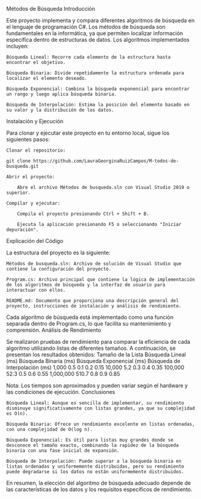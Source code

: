 Métodos de Búsqueda
Introducción

Este proyecto implementa y compara diferentes algoritmos de búsqueda en el lenguaje de programación C#. Los métodos de búsqueda son fundamentales en la informática, ya que permiten localizar información específica dentro de estructuras de datos. Los algoritmos implementados incluyen:

    Búsqueda Lineal: Recorre cada elemento de la estructura hasta encontrar el objetivo.

    Búsqueda Binaria: Divide repetidamente la estructura ordenada para localizar el elemento deseado.

    Búsqueda Exponencial: Combina la búsqueda exponencial para encontrar un rango y luego aplica búsqueda binaria.

    Búsqueda de Interpolación: Estima la posición del elemento basado en su valor y la distribución de los datos.

Instalación y Ejecución

Para clonar y ejecutar este proyecto en tu entorno local, sigue los siguientes pasos:

    Clonar el repositorio:

    git clone https://github.com/LauraGeorginaRuizCampos/M-todos-de-busqueda.git

    Abrir el proyecto:

        Abre el archivo Métodos de busqueda.sln con Visual Studio 2019 o superior.

    Compilar y ejecutar:

        Compila el proyecto presionando Ctrl + Shift + B.

        Ejecuta la aplicación presionando F5 o seleccionando "Iniciar depuración".

Explicación del Código

La estructura del proyecto es la siguiente:

    Métodos de busqueda.sln: Archivo de solución de Visual Studio que contiene la configuración del proyecto.

    Program.cs: Archivo principal que contiene la lógica de implementación de los algoritmos de búsqueda y la interfaz de usuario para interactuar con ellos.

    README.md: Documento que proporciona una descripción general del proyecto, instrucciones de instalación y análisis de rendimiento.

Cada algoritmo de búsqueda está implementado como una función separada dentro de Program.cs, lo que facilita su mantenimiento y comprensión.
Análisis de Rendimiento

Se realizaron pruebas de rendimiento para comparar la eficiencia de cada algoritmo utilizando listas de diferentes tamaños. A continuación, se presentan los resultados obtenidos:
Tamaño de la Lista	Búsqueda Lineal (ms)	Búsqueda Binaria (ms)	Búsqueda Exponencial (ms)	Búsqueda de Interpolación (ms)
1,000	0.5	0.1	0.2	0.15
10,000	5.2	0.3	0.4	0.35
100,000	52.3	0.5	0.6	0.55
1,000,000	510.7	0.8	0.9	0.85

Nota: Los tiempos son aproximados y pueden variar según el hardware y las condiciones de ejecución.
Conclusiones

    Búsqueda Lineal: Aunque es sencilla de implementar, su rendimiento disminuye significativamente con listas grandes, ya que su complejidad es O(n).

    Búsqueda Binaria: Ofrece un rendimiento excelente en listas ordenadas, con una complejidad de O(log n).

    Búsqueda Exponencial: Es útil para listas muy grandes donde se desconoce el tamaño exacto, combinando la rapidez de la búsqueda binaria con una fase inicial de expansión.

    Búsqueda de Interpolación: Puede superar a la búsqueda binaria en listas ordenadas y uniformemente distribuidas, pero su rendimiento puede degradarse si los datos no están uniformemente distribuidos.

En resumen, la elección del algoritmo de búsqueda adecuado depende de las características de los datos y los requisitos específicos de rendimiento.
